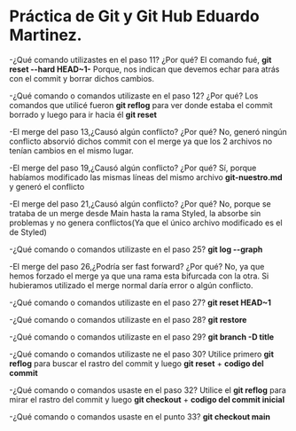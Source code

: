 # Práctica de Git y Git Hub Eduardo Martinez.

-¿Qué comando utilizastes en el paso 11? ¿Por qué?
El comando fué, **git reset --hard HEAD~1-**
Porque, nos indican que devemos echar para atrás con el commit y borrar dichos cambios.

-¿Qué comando o comandos utilizaste en el paso 12? ¿Por qué?
Los comandos que utilicé fueron **git reflog** para ver donde estaba el commit borrado y luego para 
ir hacia él **git reset <codigo de dicho comit>**

-El merge del paso 13,¿Causó algún conflicto? ¿Por qué?
No, generó ningún conflicto absorvió dichos commit con el merge ya que los 2 archivos no tenían 
cambios en el mismo lugar.

-El merge del paso 19,¿Causó algún conflicto? ¿Por qué?
Sí, porque habíamos modificado las mismas líneas del mismo archivo **git-nuestro.md** y generó el 
conflicto

-El merge del paso 21,¿Causó algún conflicto? ¿Por qué?
No, porque se trataba de un merge desde Main hasta la rama Styled, la absorbe sin problemas y no 
genera conflictos(Ya que el único archivo modificado es el de Styled)

-¿Qué comando o comandos utilizaste en el paso 25?
**git log --graph**

-El merge del paso 26,¿Podría ser fast forward? ¿Por qué?
No, ya que hemos forzado el merge ya que una rama esta bifurcada con la otra. Si hubieramos 
utilizado el merge normal daría error o algún conflicto.

-¿Qué comando o comandos utilizaste en el paso 27?
**git reset HEAD~1**

-¿Qué comando o comandos utilizaste en el paso 28?
**git restore**

-¿Qué comando o comandos utilizaste en el paso 29?
**git branch -D title**

-¿Qué comando o comandos utilizaste ne el paso 30?
Utilice primero **git reflog** para buscar el rastro del commit y luego **git reset** + **codigo 
del commit**

-¿Qué comando o comandos usaste en el paso 32?
Utilice el **git reflog** para mirar el rastro del commit y luego **git checkout** + **codigo del 
commit inicial**

-¿Qué comando o comandos usaste en el punto 33?
**git checkout main**

